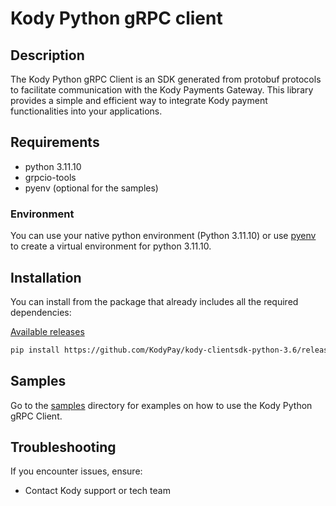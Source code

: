 # Kody Python gRPC client

## Description
The Kody Python gRPC Client is an SDK generated from protobuf protocols to facilitate communication with the Kody Payments Gateway. This library provides a simple and efficient way to integrate Kody payment functionalities into your applications.

## Requirements
- python 3.11.10
- grpcio-tools
- pyenv (optional for the samples)

### Environment

You can use your native python environment (Python 3.11.10) or use [pyenv](https://github.com/pyenv/pyenv) to create a virtual environment for python 3.11.10.

## Installation

You can install from the package that already includes all the required dependencies:

[Available releases](https://github.com/KodyPay/kody-clientsdk-python-3.6/releases)
```bash 
pip install https://github.com/KodyPay/kody-clientsdk-python-3.6/releases/download/v<version>/kody_clientsdk_python-<version>.tar.gz
```

## Samples

Go to the [samples](https://github.com/KodyPay/kody-clientsdk-python-3.6/tree/main/samples) directory for examples on how to use the Kody Python gRPC Client.

## Troubleshooting

If you encounter issues, ensure:

- Contact Kody support or tech team
